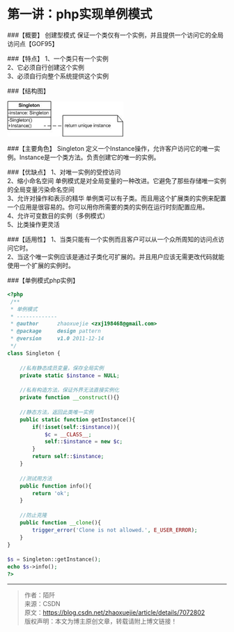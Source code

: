 # 第一讲：php实现单例模式

###【概要】
创建型模式
保证一个类仅有一个实例，并且提供一个访问它的全局访问点【GOF95】

###【特点】
1、一个类只有一个实例  
2、它必须自行创建这个实例  
3、必须自行向整个系统提供这个实例  

###【结构图】  

![img](../images/0_1324361827jKWG.gif)

###【主要角色】
Singleton 定义一个Instance操作，允许客户访问它的唯一实例。Instance是一个类方法。负责创建它的唯一的实例。

###【优缺点】
1、对唯一实例的受控访问  
2、缩小命名空间 单例模式是对全局变量的一种改进。它避免了那些存储唯一实例的全局变量污染命名空间  
3、允许对操作和表示的精华 单例类可以有子类。而且用这个扩展类的实例来配置一个应用是很容易的。你可以用你所需要的类的实例在运行时刻配置应用。  
4、允许可变数目的实例（多例模式）  
5、比类操作更灵活  

###【适用性】
1、当类只能有一个实例而且客户可以从一个众所周知的访问点访问它时。    
2、当这个唯一实例应该是通过子类化可扩展的。并且用户应该无需更改代码就能使用一个扩展的实例时。

###【单例模式php实例】

```php
<?php
 /**
 * 单例模式
 * -------------
 * @author 		zhaoxuejie <zxj198468@gmail.com>
 * @package 	design pattern 
 * @version 	v1.0 2011-12-14
 */
class Singleton {
	
	//私有静态成员变量，保存全局实例
	private static $instance = NULL;
	
	//私有构造方法，保证外界无法直接实例化
	private function __construct(){}
	
	//静态方法，返回此类唯一实例
	public static function getInstance(){
		if(!isset(self::$instance)){
			$c = __CLASS__;
			self::$instance = new $c;
		}
		return self::$instance;
	}
	
	//测试用方法
	public function info(){
		return 'ok';
	}
	
	//防止克隆
	public function __clone(){
		trigger_error('Clone is not allowed.', E_USER_ERROR);
	}
}
 
$s = Singleton::getInstance();
echo $s->info();
?>

```
----------

> 作者：陌阡  
> 来源：CSDN  
> 原文：https://blog.csdn.net/zhaoxuejie/article/details/7072802  
 > 版权声明：本文为博主原创文章，转载请附上博文链接！